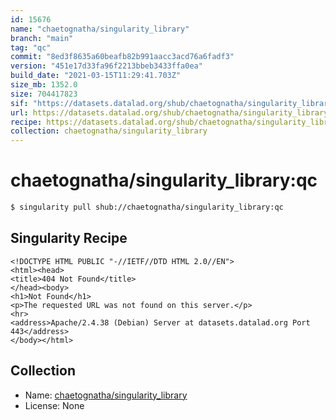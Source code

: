 ```yaml
---
id: 15676
name: "chaetognatha/singularity_library"
branch: "main"
tag: "qc"
commit: "8ed3f8635a60beafb82b991aacc3acd76a6fadf3"
version: "451e17d33fa96f2213bbeb3433ffa0ea"
build_date: "2021-03-15T11:29:41.703Z"
size_mb: 1352.0
size: 704417823
sif: "https://datasets.datalad.org/shub/chaetognatha/singularity_library/qc/2021-03-15-8ed3f863-451e17d3/451e17d33fa96f2213bbeb3433ffa0ea.sif"
url: https://datasets.datalad.org/shub/chaetognatha/singularity_library/qc/2021-03-15-8ed3f863-451e17d3/
recipe: https://datasets.datalad.org/shub/chaetognatha/singularity_library/qc/2021-03-15-8ed3f863-451e17d3/Singularity
collection: chaetognatha/singularity_library
---
```


# chaetognatha/singularity_library:qc

```bash
$ singularity pull shub://chaetognatha/singularity_library:qc
```

## Singularity Recipe

```singularity
<!DOCTYPE HTML PUBLIC "-//IETF//DTD HTML 2.0//EN">
<html><head>
<title>404 Not Found</title>
</head><body>
<h1>Not Found</h1>
<p>The requested URL was not found on this server.</p>
<hr>
<address>Apache/2.4.38 (Debian) Server at datasets.datalad.org Port 443</address>
</body></html>
```

## Collection

 - Name: [chaetognatha/singularity_library](https://github.com/chaetognatha/singularity_library)
 - License: None

